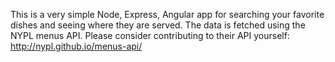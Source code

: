 This is a very simple Node, Express, Angular app for searching your favorite dishes and seeing where they are served.
The data is fetched using the NYPL menus API. Please consider contributing to their API yourself: http://nypl.github.io/menus-api/
